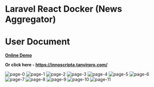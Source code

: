 # Laravel React Docker  (News Aggregator)


# User Document



**[Online Demo](https://innoscripta.tanvirpro.com/)**

**Or click here - https://innoscripta.tanvirpro.com/**

![page-0](https://github.com/tanvirs2/laravel_react_docker/assets/11763906/6d306634-31cc-4ea9-a407-8471b25f5ae0)
![page-1](https://github.com/tanvirs2/laravel_react_docker/assets/11763906/79d12cdc-3b34-4815-9300-aefd43962e5f)
![page-2](https://github.com/tanvirs2/laravel_react_docker/assets/11763906/29373011-a2e0-455b-adbd-d58162df4f1d)
![page-3](https://github.com/tanvirs2/laravel_react_docker/assets/11763906/ee379937-dc31-4608-a6ec-d72fd5c2ec04)
![page-4](https://github.com/tanvirs2/laravel_react_docker/assets/11763906/e6b2c571-411a-445f-afba-479830e1b03e)
![page-5](https://github.com/tanvirs2/laravel_react_docker/assets/11763906/e300b276-0173-47be-b931-2c65ca28bc31)
![page-6](https://github.com/tanvirs2/laravel_react_docker/assets/11763906/80bddc7c-2e19-4b1b-ab86-f88e30559d50)
![page-7](https://github.com/tanvirs2/laravel_react_docker/assets/11763906/8399bbfc-0cb0-4abe-9736-1e606b7f18cc)
![page-8](https://github.com/tanvirs2/laravel_react_docker/assets/11763906/05c87be0-4de6-4bc1-8fb4-b555b981655a)
![page-9](https://github.com/tanvirs2/laravel_react_docker/assets/11763906/59cfc1c6-da7d-4693-adae-0aa9e7f7a076)
![page-10](https://github.com/tanvirs2/laravel_react_docker/assets/11763906/d1a6142e-86a2-45a4-ae4f-cc0a29c4b46d)
![page-11](https://github.com/tanvirs2/laravel_react_docker/assets/11763906/f68e70c0-faad-475f-b914-264624d2e86e)
